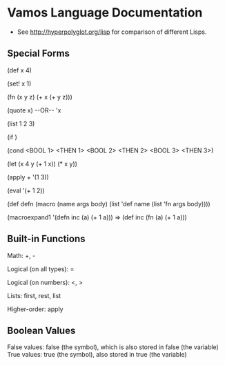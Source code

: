 # Vamos Language Documentation

* See http://hyperpolyglot.org/lisp for comparison of different Lisps.

## Special Forms

(def x 4)

(set! x 1)

(fn (x y z) (+ x (+ y z)))

(quote x) --OR-- 'x

(list 1 2 3)

(if <BOOL> <THEN> <ELSE>)

(cond
  <BOOL 1> <THEN 1>
  <BOOL 2> <THEN 2>
  <BOOL 3> <THEN 3>)

(let (x 4
      y (+ 1 x))
  (* x y))

(apply + '(1 3))

(eval '(+ 1 2))

(def defn
  (macro (name args body)
    (list 'def name
      (list 'fn args
        body))))

      
(macroexpand1 '(defn inc (a) (+ 1 a)))
=> (def inc (fn (a) (+ 1 a)))

## Built-in Functions

Math: +, -

Logical (on all types): =

Logical (on numbers): <, >

Lists: first, rest, list

Higher-order: apply

## Boolean Values

False values: false (the symbol), which is also stored in false (the variable)
True values: true (the symbol), also stored in true (the variable)
